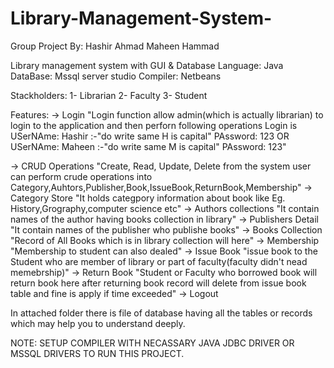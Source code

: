 # Library-Management-System-

Group Project By:
Hashir Ahmad
Maheen Hammad

Library management system with GUI & Database 
Language: Java
DataBase: Mssql server studio
Compiler: Netbeans

Stackholders:
1- Librarian
2- Faculty
3- Student

Features:
-> Login
  "Login function allow admin(which is actually librarian) to login to the application and then perforn following operations
  Login is
  USerNAme: Hashir    :-"do write same H is capital"
  PAssword: 123
  OR
  USerNAme: Maheen    :-"do write same M is capital"
  PAssword: 123"
  
-> CRUD Operations
  "Create, Read, Update, Delete from the system 
    user can perform crude operations into Category,Auhtors,Publisher,Book,IssueBook,ReturnBook,Membership"
-> Category Store
  "It holds categpory information about book like 
    Eg. History,Grography,computer science etc"
-> Authors collections
  "It contain names of the author having books collection in library"
-> Publishers Detail
  "It contain names of the publisher who publishe books"
-> Books Collection
  "Record of All Books which is in library collection will here"
-> Membership
  "Membership to student can also dealed"
-> Issue Book
  "issue book to the Student who are member of library or part of faculty(faculty didn't nead memebrship)"
-> Return Book
  "Student or Faculty who borrowed book will return book here after returning book record will delete from issue book table and fine is apply if time exceeded"
-> Logout
  
  In attached folder there is file of database having all the tables or records which may help you to understand deeply.
  
  NOTE: SETUP COMPILER WITH NECASSARY JAVA JDBC DRIVER OR MSSQL DRIVERS TO RUN THIS PROJECT.
  
